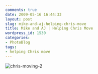 ```yaml
---
comments: true
date: 2009-05-16 16:44:33
layout: post
slug: mike-and-aj-helping-chris-move
title: Mike and AJ | Helping Chris Move
wordpress_id: 1530
categories:
- PhotoBlog
tags:
- helping Chris move
---
```


![chris-moving-2](http://ryanfitzer.com/main/wp-content/uploads/2009/05/chris-moving-2.jpg)
